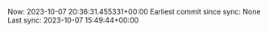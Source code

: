 Now: 2023-10-07 20:36:31.455331+00:00 Earliest commit since sync: None Last sync: 2023-10-07 15:49:44+00:00
